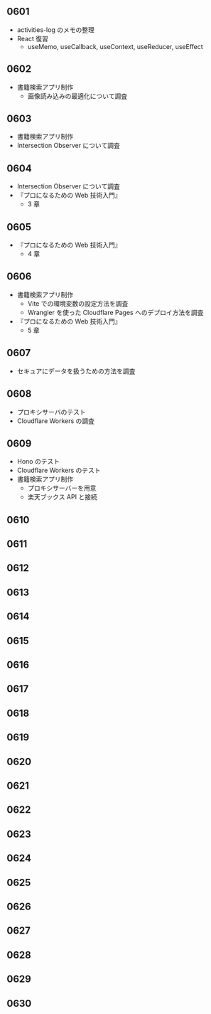 ## 0601

- activities-log のメモの整理
- React 復習
  - useMemo, useCallback, useContext, useReducer, useEffect

## 0602

- 書籍検索アプリ制作
  - 画像読み込みの最適化について調査

## 0603

- 書籍検索アプリ制作
- Intersection Observer について調査

## 0604

- Intersection Observer について調査
- 『プロになるための Web 技術入門』
  - 3 章

## 0605

- 『プロになるための Web 技術入門』
  - 4 章

## 0606

- 書籍検索アプリ制作
  - Vite での環境変数の設定方法を調査
  - Wrangler を使った Cloudflare Pages へのデプロイ方法を調査
- 『プロになるための Web 技術入門』
  - 5 章

## 0607

- セキュアにデータを扱うための方法を調査

## 0608

- プロキシサーバのテスト
- Cloudflare Workers の調査

## 0609

- Hono のテスト
- Cloudflare Workers のテスト
- 書籍検索アプリ制作
  - プロキシサーバーを用意
  - 楽天ブックス API と接続

## 0610

## 0611

## 0612

## 0613

## 0614

## 0615

## 0616

## 0617

## 0618

## 0619

## 0620

## 0621

## 0622

## 0623

## 0624

## 0625

## 0626

## 0627

## 0628

## 0629

## 0630
